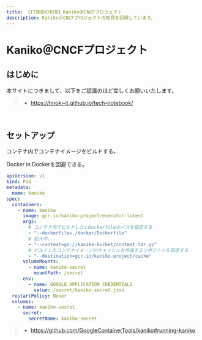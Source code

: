 ```yaml
---
title: 【IT技術の知見】Kaniko＠CNCFプロジェクト
description: Kaniko＠CNCFプロジェクトの知見を記録しています。
---
```


# Kaniko＠CNCFプロジェクト

## はじめに

本サイトにつきまして、以下をご認識のほど宜しくお願いいたします。

> - https://hiroki-it.github.io/tech-notebook/

<br>

## セットアップ

コンテナ内でコンテナイメージをビルドする。

Docker in Dockerを回避できる。

```yaml
apiVersion: v1
kind: Pod
metadata:
  name: kaniko
spec:
  containers:
    - name: kaniko
      image: gcr.io/kaniko-project/executor:latest
      args:
        # コンテナ内でビルドしたいDockerfileのパスを設定する
        - "--dockerfile=./docker/Dockerfile"
        # 記入中...
        - "--context=gs://kaniko-bucket/context.tar.gz"
        # ビルドしたコンテナイメージのキャッシュを作成するリポジトリを設定する
        - "--destination=gcr.io/kaniko-project/cache"
      volumeMounts:
        - name: kaniko-secret
          mountPath: /secret
      env:
        - name: GOOGLE_APPLICATION_CREDENTIALS
          value: /secret/kaniko-secret.json
  restartPolicy: Never
  volumes:
    - name: kaniko-secret
      secret:
        secretName: kaniko-secret
```

> - https://github.com/GoogleContainerTools/kaniko#running-kaniko

<br>
